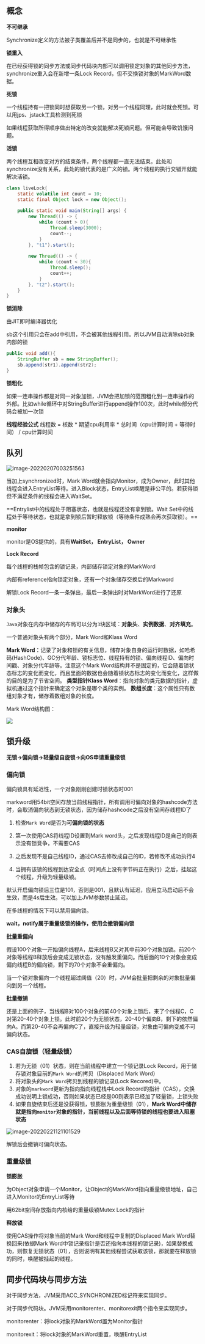 ## 概念

**不可继承**

Synchronize定义的方法被子类覆盖后并不是同步的，也就是不可继承性

**锁重入**

在已经获得锁的同步方法或同步代码块内部可以调用锁定对象的其他同步方法，synchronize重入会在新增一条Lock Record，但不交换锁对象的MarkWord数据。

**死锁**

一个线程持有一把锁同时想获取另一个锁，对另一个线程同理，此时就会死锁。可以用jps、jstack工具检测到死锁

如果线程获取所得顺序做出特定的改变就能解决死锁问题。但可能会导致饥饿问题。

**活锁**

两个线程互相改变对方的结束条件，两个线程都一直无法结束。此处和synchronize没有关系，此处的锁代表的是广义的锁。两个线程的执行交错开就能解决活锁。

```java
class liveLock{
    static volatile int count = 10;
    static final Object lock = new Object();
            
    public static void main(String[] args) {
        new Thread(() -> {
            while (count > 0){
                Thread.sleep(3000);
                count--;
            }
        }, "t1").start();
        
        new Thread(() -> {
            while (count < 30){
                Thread.sleep();
                count++;
            }
        }, "t2").start();
    }
}
```

**锁消除**

由JIT即时编译器优化

sb这个引用只会在add中引用，不会被其他线程引用。所以JVM自动消除sb对象内部的锁

```java
public void add(){
    StringBuffer sb = new StringBuffer();
	sb.append(str1).append(str2);
}

```

**锁粗化**

如果一连串操作都是对同一对象加锁，JVM会把加锁的范围粗化到一连串操作的外部。比如while循环中对StringBuffer进行append操作100次，此时while部分代码会被加一次锁

**线程经验公式**
线程数 = 核数 * 期望cpu利用率 * 总时间（cpu计算时间 + 等待时间） / cpu计算时间

## 队列

![image-20220207003251563](E:\学习笔记\typora\img\image-20220207003251563.png)

当加上synchronized时，Mark Word就会指向Monitor，成为Owner，此时其他线程会进入EntryList等待。进入Block状态，EntryList唤醒是非公平的。若获得锁但不满足条件的线程会进入WaitSet。

==Entrylist中的线程处于阻塞状态，也就是线程还没有拿到锁。Wait Set中的线程处于等待状态，也就是拿到锁后暂时释放锁（等待条件成熟会再次获取锁）。==

**monitor**

monitor是OS提供的，具有**WaitSet， EntryList， Owner**

**Lock Record**

每个线程的栈帧包含的锁记录，内部储存锁定对象的MarkWord

内部有reference指向锁定对象，还有一个对象储存交换后的Markword

解锁Lock Record一条一条弹出，最后一条弹出时对MarkWord进行了还原

### 对象头

`Java`对象在内存中储存的布局可以分为`3`块区域：**对象头**、**实例数据**、**对齐填充**。

一个普通对象头有两个部分，Mark Word和Klass Word

**Mark Word**：记录了对象和锁的有关信息，储存对象自身的运行时数据，如哈希码(HashCode)、GC分代年龄、锁标志位、线程持有的锁、偏向线程ID、偏向时间戳、对象分代年龄等。注意这个Mark Word结构并不是固定的，它会随着锁状态标志的变化而变化，而且里面的数据也会随着锁状态标志的变化而变化，这样做的目的是为了节省空间。
**类型指针Klass Word**：指向对象的类元数据的指针，虚拟机通过这个指针来确定这个对象是哪个类的实例。
**数组长度**：这个属性只有数组对象才有，储存着数组对象的长度。

Mark Word结构图：

![](E:\学习笔记\typora\img\markword.png)

## 锁升级

**无锁->偏向锁->轻量级自旋锁->向OS申请重量级锁**

### 偏向锁

偏向锁具有延迟性，一个对象刚刚创建时锁状态时001

markword用54bit空间存放当前线程指针，所有调用可偏向对象的hashcode方法时，会取消偏向状态到无锁状态，因为储存hashcode之后没有空间存线程ID了

1. 检查`Mark Word`是否为**可偏向锁的状态**

2. 第一次使用CAS将线程ID设置到Mark word头，之后发现线程ID是自己的则表示没有锁竞争，不需要CAS
3. 之后发现不是自己线程ID，通过CAS去修改成自己的ID，若修改不成功执行4
4. 当拥有该锁的线程到达安全点（时间点上没有字节码正在执行）之后，挂起这个线程，升级为轻量级锁。

默认开启偏向锁后三位是101，否则是001，且默认有延迟，应用立马启动后不会生效，而是4s后生效。可以加上JVM参数禁止延迟。

在多线程的情况下可以禁用偏向锁。

**wait，notify属于重量级锁的操作，使用会撤销偏向锁**

**批量重偏向**

假设100个对象一开始偏向线程A，后来线程B又对其中前30个对象加锁。前20个对象等线程B释放后会变成无锁状态，没有触发重偏向。而后面的10个对象会变成偏向线程B的偏向锁，剩下的70个对象不会重偏向。

 当一个锁对象偏向一个线程超过阈值（20）时，JVM会批量把剩余的对象批量偏向到另一个线程。

**批量撤销**

还是上面的例子，当线程B对100个对象的前40个对象上锁后，来了个线程C，C对第20-40个对象上锁。此时前20个为无锁状态，20-40个偏向B，剩下的依然偏向A。而第20-40不会再偏向C了，直接升级为轻量级锁，对象由可偏向变成不可偏向状态。

### CAS自旋锁（轻量级锁）

1. 若为无锁（01）状态，则在当前线程中建立一个锁记录Lock Record，用于储存锁对象目前的`Mark Word`的拷贝（Displaced Mark Word）
2. 将对象头的`Mark Word`拷贝到线程的锁记录(Lock Recored)中。
3. 对象的`markword`更新为指向指向线程栈中Lock Record的指针（CAS），交换成功说明上锁成功，否则如果状态已经是00则表示已经加了轻量锁，上锁失败
4. 如果自旋结束后还是没获得锁，锁膨胀为重量级锁（01），**Mark Word中储存就是指向`monitor`对象的指针，当前线程以及后面等待锁的线程也要进入阻塞状态**

![image-20220221121101529](E:\学习笔记\typora\img\image-20220221121101529.png)

解锁后会撤销可偏向状态。

### 重量级锁

**锁膨胀**

为Object对象申请一个Monitor，让Object的MarkWord指向重量级锁地址，自己进入Monitor的EntryList等待

用62bit空间存放指向内核给的重量级锁Mutex Lock的指针

**释放锁**

使用CAS操作将对象当前的Mark Word和线程中复制的Displaced Mark Word替换回来(依据Mark Word中锁记录指针是否还指向本线程的锁记录)，如果替换成功，则恢复无锁状态（01），否则说明有其他线程尝试获取该锁，那就要在释放锁的同时，唤醒被挂起的线程。

## 同步代码块与同步方法

对于同步方法，JVM采用ACC_SYNCHRONIZED标记符来实现同步。 

对于同步代码块。JVM采用monitorenter、monitorexit两个指令来实现同步。

monitorenter：将lock对象的MarkWord置为Monitor指针

monitorexit：将lock对象的MarkWord重置，唤醒EntryList

